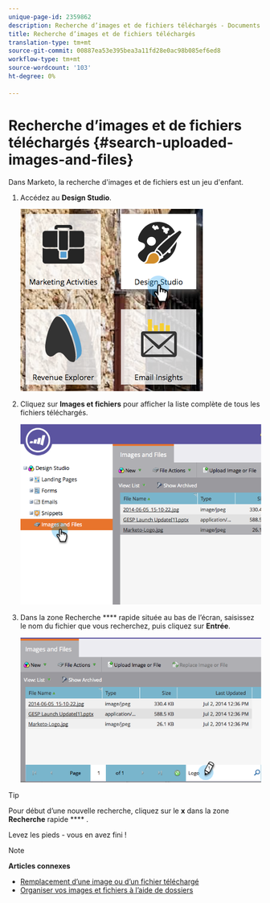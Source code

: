 ```yaml
---
unique-page-id: 2359862
description: Recherche d’images et de fichiers téléchargés - Documents marketing - Documentation du produit
title: Recherche d’images et de fichiers téléchargés
translation-type: tm+mt
source-git-commit: 00887ea53e395bea3a11fd28e0ac98b085ef6ed8
workflow-type: tm+mt
source-wordcount: '103'
ht-degree: 0%

---
```



# Recherche d’images et de fichiers téléchargés {#search-uploaded-images-and-files}

Dans Marketo, la recherche d&#39;images et de fichiers est un jeu d&#39;enfant.

1. Accédez au **Design Studio**.

   ![](assets/designstudio-1.png)

1. Cliquez sur **Images et fichiers** pour afficher la liste complète de tous les fichiers téléchargés.

   ![](assets/image2014-9-16-11-3a44-3a4.png)

1. Dans la zone Recherche **** rapide située au bas de l’écran, saisissez le nom du fichier que vous recherchez, puis cliquez sur **Entrée**.

   ![](assets/image2014-9-16-11-3a46-3a32.png)

>[!TIP]
>
>Pour début d’une nouvelle recherche, cliquez sur le **x** dans la zone **Recherche** rapide **** .

Levez les pieds - vous en avez fini !

>[!NOTE]
>
>**Articles connexes**
>
>* [Remplacement d’une image ou d’un fichier téléchargé](replace-an-uploaded-image-or-file.md)
>* [Organiser vos images et fichiers à l’aide de dossiers](organize-your-images-and-files-using-folders.md)

>



